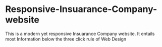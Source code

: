 # Responsive-Insuarance-Company-website
This is a modern yet responsive Insuarance Company website. It entails most Information below the three click rule of Web Design
